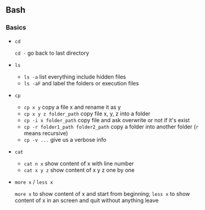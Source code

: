 ## Bash

### Basics

- `cd`

  `cd -` go back to last directory

- `ls`

  - `ls -a` list everything include hidden files
  - `ls -aF` and label the folders or execution files

- `cp`

  - `cp x y` copy a file x and rename it as y
  - `cp x y z folder_path` copy file x, y, z into a folder
  - `cp -i x folder_path` copy file and ask overwrite or not if it's exist
  - `cp -r folder1_path folder2_path` copy a folder into another folder (`r` means recursive)
  - `cp -v ...` give us a verbose info

- `cat`

  - `cat n x` show content of x with line number
  - `cat x y z` show content of x y z one by one
  
- `more x` / `less x`

  `more x` to show content of x and start from beginning;
  `less x` to show content of x in an screen and quit without anything leave
